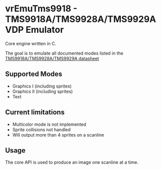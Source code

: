 # vrEmuTms9918 - TMS9918A/TMS9928A/TMS9929A VDP Emulator

Core engine written in C.

The goal is to emulate all documented modes listed in the [TMS9918A/TMS9928A/TMS9929A datasheet](http://www1.cs.columbia.edu/~sedwards/papers/TMS9918.pdf)

## Supported Modes

* Graphics I (including sprites)
* Graphics II (including sprites)
* Text

## Current limitations

* Multicolor mode is not implemented
* Sprite collisions not handled
* Will output more than 4 sprites on a scanline

## Usage

The core API is used to produce an image one scanline at a time.
